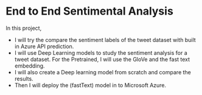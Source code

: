 # End to End Sentimental Analysis
In this project, 
* I will try the compare the sentiment labels of the tweet dataset with built in Azure API prediction.
* I will use Deep Learning models to study the sentiment analysis for a tweet dataset. For the Pretrained, I will use the GloVe and the fast text embedding. 
* I will also create a Deep learning model from scratch and compare the results. 
* Then I will deploy the (fastText) model in to Microsoft Azure.
